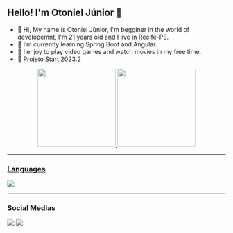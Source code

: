 ## Hello! I'm Otoniel Júnior 👋

- 👋 Hi, My name is Otoniel Júnior, I'm begginer in the world of developemnt, I'm 21 years old and I live in Recife-PE.
- 🌱 I’m currently learning Spring Boot and Angular.
- :rocket: I enjoy to play video games and watch movies in my free time.
-  :book: Projeto Start 2023.2

<div align="center">
  <a href="https://github.com/otonielnn">
  <img height="180em" src="https://github-readme-stats.vercel.app/api?username=otonielnn&show_icons=true&theme=tokyonight&include_all_commits=true&count_private=true"/>
  <img height="180em" src="https://github-readme-stats.vercel.app/api/top-langs/?username=otonielnn&layout=compact&langs_count=7&theme=tokyonight"/>
</div>
  <hr>
  
  ### Languages
  <p align="left">
  <a href="https://skillicons.dev">
    <img src="https://skillicons.dev/icons?i=html,css,js,java,angular,typescript,python,php&theme=dark" />
  </a>
</p>
  <hr>
  
  ### Social Medias
  
  <div>
  <a href="https://instagram.com/otonielnn" target="_blank"><img src="https://img.shields.io/badge/-Instagram-%23E4405F?style=for-the-badge&logo=instagram&logoColor=white" target="_blank"></a>
  <a href="https://www.linkedin.com/in/otonielnn/" target="_blank"><img src="https://img.shields.io/badge/-LinkedIn-%230077B5?style=for-the-badge&logo=linkedin&logoColor=white" target="_blank"></a> 
  </div>

